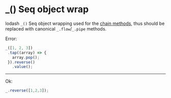 # _() Seq object wrap

lodash `_()` Seq object wrapping used for the [chain methods](chain-methods.md),
thus should be replaced with canonical `_.flow`/`_.pipe` methods.

Error:

```js
_([1, 2, 3])
 .tap((array) => {
   array.pop();
 }).reverse()
   .value();
```

-------

Ok:

```js
_.reverse([1,2,3]);
```
